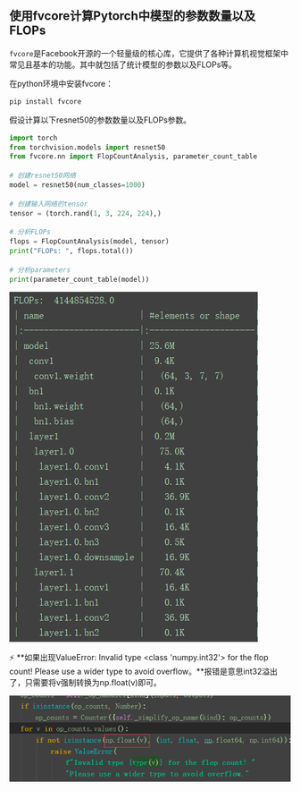 ## 使用fvcore计算Pytorch中模型的参数数量以及FLOPs



`fvcore`是Facebook开源的一个轻量级的核心库，它提供了各种计算机视觉框架中常见且基本的功能。其中就包括了统计模型的参数以及FLOPs等。

在python环境中安装fvcore：

```python
pip install fvcore
```



假设计算以下resnet50的参数数量以及FLOPs参数。

```python
import torch
from torchvision.models import resnet50
from fvcore.nn import FlopCountAnalysis, parameter_count_table

# 创建resnet50网络
model = resnet50(num_classes=1000)

# 创建输入网络的tensor
tensor = (torch.rand(1, 3, 224, 224),)

# 分析FLOPs
flops = FlopCountAnalysis(model, tensor)
print("FLOPs: ", flops.total())

# 分析parameters
print(parameter_count_table(model))
```



![fvcore](../../images/fvcore.png)





:zap: **如果出现ValueError: Invalid type <class 'numpy.int32'> for the flop count! Please use a wider type to avoid overflow。**报错是意思int32溢出了，只需要将v强制转换为np.float(v)即可。



![fvcore_error](../../images/fvcore_error.png)